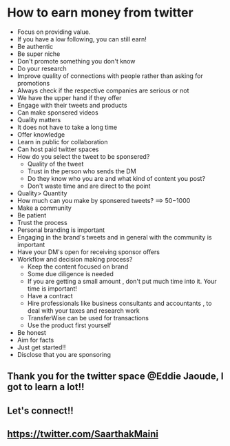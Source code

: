 # How to earn money from twitter
* Focus on providing value.
* If you have a low following, you can still earn!
* Be authentic
* Be super niche
* Don't promote something you don't know
* Do your research
* Improve quality of connections with people rather than asking for promotions
* Always check if the respective companies are serious or not
* We have the upper hand if they offer
* Engage with their tweets and products
* Can make sponsered videos
* Quality matters
* It does not have to take a long time
* Offer knowledge
* Learn in public for collaboration
* Can host paid twitter spaces
* How do you select the tweet to be sponsered?
     * Quality of the tweet
     * Trust in the person who sends the DM
     * Do they know who you are and what kind of content you post?
     * Don't waste time and are direct to the point
* Quality> Quantity
* How much can you make by sponsered tweets? ==> $50-$1000
* Make a community
* Be patient
* Trust the process
* Personal branding is important
* Engaging in the brand's tweets and in general with the community is important
* Have your DM's open for receiving sponsor offers
* Workflow and decision making process?
     * Keep the content focused on brand
     * Some due diligence is needed
     * If you are getting a small amount , don't put much time into it. Your time is important!
     * Have a contract
     * Hire professionals like business consultants and accountants , to deal with your taxes and research work
     * TransferWise can be used for transactions
     * Use the product first yourself
* Be honest
* Aim for facts
* Just get started!!
* Disclose that you are sponsoring

## Thank you for the twitter space @Eddie Jaoude, I got to learn a lot!!
## Let's connect!!
## https://twitter.com/SaarthakMaini
     
